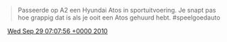 > Passeerde op A2 een Hyundai Atos in sportuitvoering\. Je snapt pas hoe grappig dat is als je ooit een Atos gehuurd hebt\. \#speelgoedauto

<img src="../../media/tweet.ico" width="12" /> [Wed Sep 29 07:07:56 +0000 2010](https://twitter.com/DromerDenker/status/25861466048)